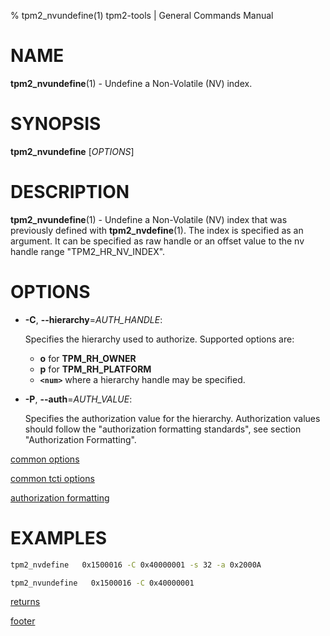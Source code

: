 % tpm2_nvundefine(1) tpm2-tools | General Commands Manual

# NAME

**tpm2_nvundefine**(1) - Undefine a Non-Volatile (NV) index.

# SYNOPSIS

**tpm2_nvundefine** [*OPTIONS*]

# DESCRIPTION

**tpm2_nvundefine**(1) - Undefine a Non-Volatile (NV) index that was previously
defined with **tpm2_nvdefine**(1). The index is specified as an argument. It can
be specified as raw handle or an offset value to the nv handle range
"TPM2_HR_NV_INDEX".

# OPTIONS

  * **-C**, **\--hierarchy**=_AUTH\_HANDLE_:

    Specifies the hierarchy used to authorize.
    Supported options are:
      * **o** for **TPM_RH_OWNER**
      * **p** for **TPM_RH_PLATFORM**
      * **`<num>`** where a hierarchy handle may be specified.

  * **-P**, **\--auth**=_AUTH\_VALUE_:

    Specifies the authorization value for the hierarchy. Authorization values
    should follow the "authorization formatting standards", see section
    "Authorization Formatting".

[common options](common/options.md)

[common tcti options](common/tcti.md)

[authorization formatting](common/authorizations.md)

# EXAMPLES

```bash
tpm2_nvdefine   0x1500016 -C 0x40000001 -s 32 -a 0x2000A

tpm2_nvundefine   0x1500016 -C 0x40000001
```

[returns](common/returns.md)

[footer](common/footer.md)
